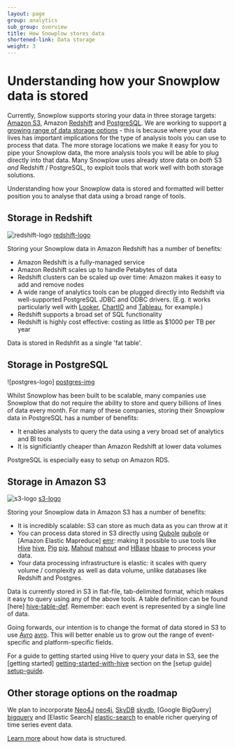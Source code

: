 ```yaml
---
layout: page
group: analytics
sub_group: overview
title: How Snowplow stores data
shortened-link: Data storage
weight: 3
---
```


# Understanding how your Snowplow data is stored

Currently, Snowplow supports storing your data in three storage targets: [Amazon S3](#s3), Amazon [Redshift](#redshift) and [PostgreSQL](#postgres). We are working to support [a growing range of data storage options](#other) - this is because where your data lives has important implications for the type of analysis tools you can use to process that data. The more storage locations we make it easy for you to pipe your Snowplow data, the more analysis tools you will be able to plug directly into that data. Many Snowplow uses already store data on _both_ S3 _and_ Redshift / PostgreSQL, to exploit tools that work well with both storage solutions. 

Understanding how your Snowplow data is stored and formatted will better position you to analyse that data using a broad range of tools.

<div class="html">
<h2><a name="redshift">Storage in Redshift</a></h2>
</div>

![redshift-logo] [redshift-logo]

Storing your Snowplow data in Amazon Redshift has a number of benefits:

* Amazon Redshift is a fully-managed service
* Amazon Redshift scales up to handle Petabytes of data
* Redshift clusters can be scaled up over time: Amazon makes it easy to add and remove nodes
* A wide range of analytics tools can be plugged directly into Redshift via well-supported PostgreSQL JDBC and ODBC drivers. (E.g. it works particularly well with [Looker][looker], [ChartIO][chartio] and [Tableau][tableau], for example.) 
* Redshift supports a broad set of SQL functionality
* Redshift is highly cost effective: costing as little as $1000 per TB per year

Data is stored in Redshfit as a single 'fat table'.

<div class="html">
<h2><a name="postgres">Storage in PostgreSQL</a></h2>
</div>

![postgres-logo] [postgres-img]

Whilst Snowplow has been built to be scalable, many companies use Snowplow that do not require the ability to store and query billions of lines of data every month. For many of these companies, storing their Snowplow data in PostgreSQL has a number of benefits:

* It enables analysts to query the data using a very broad set of analytics and BI tools
* It is significiantly cheaper than Amazon Redshift at lower data volumes

PostgreSQL is especially easy to setup on Amazon RDS.

<div class="html">
<h2><a name="s3">Storage in Amazon S3</a></h2>
</div>

![s3-logo] [s3-logo]

Storing your Snowplow data in Amazon S3 has a number of benefits:

* It is incredibly scalable: S3 can store as much data as you can throw at it
* You can process data stored in S3 directly using [Qubole] [qubole] or [Amazon Elastic Mapreduce] [emr]: making it possible to use tools like [Hive] [hive], [Pig] [pig], [Mahout] [mahout] and [HBase] [hbase] to process your data. 
* Your data processing infrastructure is elastic: it scales with query volume / complexity as well as data volume, unlike databases like Redshift and Postgres.

Data is currently stored in S3 in flat-file, tab-delimited format, which makes it easy to query using any of the above tools. A table definition can be found [here] [hive-table-def]. Remember: each event is represented by a single line of data.

Going forwards, our intention is to change the format of data stored in S3 to use [Avro] [avro]. This will better enable us to grow out the range of event-specific and platform-specific fields.

For a guide to getting started using Hive to query your data in S3, see the [getting started] [getting-started-with-hive] section on the [setup guide] [setup-guide].


<div>
<h2><a name="other">Other storage options on the roadmap</a></h2>
</div>

We plan to incorporate [Neo4J] [neo4j], [SkyDB] [skydb], [Google BigQuery] [bigquery] and [Elastic Search] [elastic-search] to enable richer querying of time series event data.


[Learn more][table-structure] about how data is structured.


[apachehive]: #apachehive
[infobright]: #infobright
[infobright-website]: http://www.infobright.org/
[wiki]: http://github.com/snowplow/snowplow/wiki
[github-repo]: http://github.com/snowplow/snowplow
[s3]: http://aws.amazon.com/s3/
[serde]: https://github.com/snowplow/snowplow/tree/master/3-etl/hive/snowplow-log-deserializers
[table-structure]: snowplow-table-structure.html
[hive]: http://hive.apache.org/
[emr]: http://aws.amazon.com/elasticmapreduce/
[emr-cli]: http://aws.amazon.com/developertools/2264
[tableau]: http://www.tableausoftware.com/
[microstrategy]: http://www.microstrategy.co.uk/
[r]: http://www.r-project.org/
[table-structure]: snowplow-table-structure.html
[hosted-serde]: https://github.com/snowplow/snowplow/wiki/Hosted-assets
[emr-etl-runner]: https://github.com/snowplow/snowplow/wiki/hive-etl-setup
[hive]: http://hive.apache.org/
[pig]: http://pig.apache.org/
[mahout]: http://mahout.apache.org/
[hbase]: http://hbase.apache.org/
[hive-table-def]: https://github.com/snowplow/snowplow/blob/master/4-storage/hive-storage/hiveql/table-def.q
[getting-started-with-hive]: https://github.com/snowplow/snowplow/wiki/Running-Hive-using-the-command-line-tools
[setup-guide]: https://github.com/snowplow/snowplow/wiki/Setting-up-Snowplow
[s3-logo]: /assets/img/amazon_s3_logo.jpg
[redshift]: http://aws.amazon.com/redshift/
[skydb]: http://skydb.io/
[infobright-logo]: /assets/img/infobright_logo.JPG
[avro]: http://avro.apache.org/
[redshift-logo]: /assets/img/amazon-redshift.png
[chartio]: http://chartio.com/
[tableau]: http://www.tableausoftware.com/
[neo4j]: http://www.neo4j.org/
[postgres-img]: /assets/img/analytics/tools/postgres.png
[emr]: http://aws.amazon.com/elasticmapreduce/
[qubole]: http://qubole.com/
[looker]: http://looker.com/
[bigquery]: https://cloud.google.com/bigquery/
[elastic-search]: http://www.elasticsearch.org/
